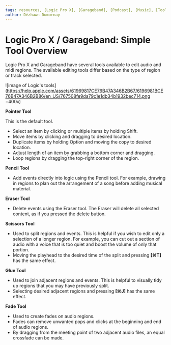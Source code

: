 ```yaml
---
tags: resources, [Logic Pro X], [Garageband], [Podcast], [Music], [Tool]
author: Dézhawn Dumornay
---
```

# Logic Pro X / Garageband: Simple Tool Overview

Logic Pro X and Garageband have several tools available to edit audio and midi regions. The available editing tools differ based on the type of region or track selected.

![image of Logic's tools](https://help.apple.com/assets/61969817CE76B47A346B2B67/6196981BCE76B47A346B2B86/en_US/767508fe9da79c1e1db34b1932bec714.png =400x)

**Pointer Tool**

This is the default tool.
- Select an item by clicking or multiple items by holding Shift.
- Move items by clicking and dragging to desired location.
- Duplicate items by holding Option and moving the copy to desired location.
- Adjust length of an item by grabbing a bottom corner and dragging.
- Loop regions by dragging the top-right corner of the region.


**Pencil Tool**

- Add events directly into logic using the Pencil tool. For example, drawing in regions to plan out the arrangement of a song before adding musical material.

**Eraser Tool**

- Delete events using the Eraser tool. The Eraser will delete all selected content, as if you pressed the delete button.

**Scissors Tool**

- Used to split regions and events. This is helpful if you wish to edit only a selection of a longer region. For example, you can cut out a section of audio with a voice that is too quiet and boost the volume of only that portion.
- Moving the playhead to the desired time of the split and pressing **[⌘T]** has the same effect. 



**Glue Tool**

- Used to join adjacent regions and events. This is helpful to visually tidy up regions that you may have previously split.
- Selecting desired adjacent regions and pressing **[⌘J]** has the same effect.

**Fade Tool**

- Used to create fades on audio regions.
- Fades can remove unwanted pops and clicks at the beginning and end of audio regions.
- By dragging from the meeting point of two adjacent audio files, an equal crossfade can be made.
